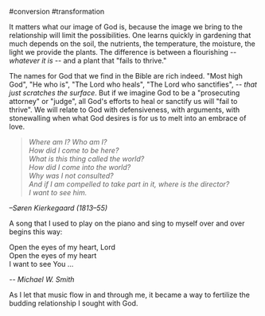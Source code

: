 #conversion #transformation 

It matters what our image of God is, because the image we bring to the relationship will limit the possibilities. One learns quickly in gardening that much depends on the soil, the nutrients, the temperature, the moisture, the light we provide the plants. The difference is between a flourishing -- *whatever it is* -- and a plant that "fails to thrive." 

The names for God that we find in the Bible are rich indeed. "Most high God", "He who is", "The Lord who heals", "The Lord who sanctifies", -- *that just scratches the surface*. But if we imagine God to be a "prosecuting attorney" or "judge", all God's efforts to heal or sanctify us will "fail to thrive".  We will relate to God with defensiveness, with arguments, with stonewalling when what God desires is for us to melt into an embrace of love.

> _Where am I? Who am I?  
How did I come to be here?  
What is this thing called the world?  
How did I come into the world?  
Why was I not consulted?  
And if I am compelled to take part in it, where is the director?  
I want to see him._

_–Søren Kierkegaard (1813–55)_

A song that I used to play on the piano and sing to myself over and over begins this way:

Open the eyes of my heart, Lord \
Open the eyes of my heart \
I want to see You …  

*-- Michael W. Smith*

As I let that music flow in and through me, it became a way to fertilize the budding relationship I sought with God.

